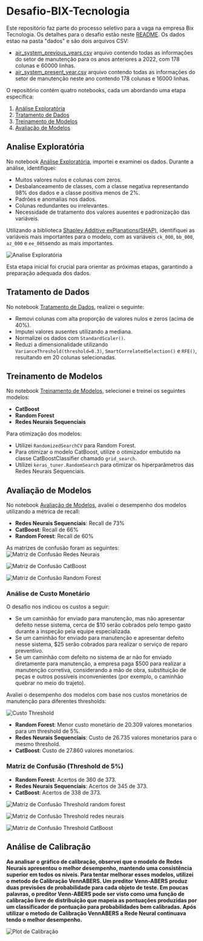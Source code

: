 # Desafio-BIX-Tecnologia
Este repositório faz parte do processo seletivo para a vaga na empresa Bix Tecnologia. Os detalhes para o desafio estão neste [README](descricao_desafio.md). Os dados estao na pasta "dados" e são dois arquivos CSV: 
- [air_system_previous_years.csv](air_system_previous_years.csv) arquivo contendo todas as informações do setor de manutenção para os anos anteriores a 2022, com 178 colunas e 60000 linhas.
 - [air_system_present_year.csv](air_system_present_year.csv) arquivo contendo todas as informações do setor de manutenção neste ano contendo 178 colunas e 16000 linhas.

O repositório contém quatro notebooks, cada um abordando uma etapa específica:

1. [Análise Exploratória](analise_exploratoria_air_system.ipynb)
2. [Tratamento de Dados](tratamento_dados_air_system.ipynb)
3. [Treinamento de Modelos](treinamento_modelos.ipynb)
4. [Avaliação de Modelos](avaliacao_modelos.ipynb)

## Analise Exploratória

No notebook [Análise Exploratória](analise_exploratoria_air_system.ipynb), importei e examinei os dados. Durante a análise, identifiquei:

- Muitos valores nulos e colunas com zeros.
- Desbalanceamento de classes, com a classe negativa representando 98% dos dados e a classe positiva menos de 2%.
- Padrões e anomalias nos dados.
- Colunas redundantes ou irrelevantes.
- Necessidade de tratamento dos valores ausentes e padronização das variáveis.

Utilizando a biblioteca [Shapley Additive exPlanations(SHAP)](https://shap.readthedocs.io/en/latest/), identifiquei as variáveis mais importantes para o modelo, com as variáveis `ck_000`, `bb_000`, `az_000` e `ee_005`sendo as mais importantes.

![Analise Exploratória](imagens/shap_principais_variaveis.png)

Esta etapa inicial foi crucial para orientar as próximas etapas, garantindo a preparação adequada dos dados.

## Tratamento de Dados

No notebook [Tratamento de Dados](tratamento_dados_air_system.ipynb), realizei o seguinte:

- Removi colunas com alta proporção de valores nulos e zeros (acima de 40%).
- Imputei valores ausentes utilizando a mediana.
- Normalizei os dados com `StandardScaler()`.
- Reduzi a dimensionalidade utilizando `VarianceThreshold(threshold=0.3)`, `SmartCorrelatedSelection()` e `RFE()`, resultando em 20 colunas selecionadas.

## Treinamento de Modelos

No notebook [Treinamento de Modelos](treinamento_modelos.ipynb), selecionei e treinei os seguintes modelos:

- **CatBoost**
- **Random Forest**
- **Redes Neurais Sequenciais**

Para otimização dos modelos:

- Utilizei `RandomizedSearchCV` para Random Forest.
- Para otimizar o modelo CatBoost, utilize o otimizador embutido na classe CatBoostClassifier chamado `grid_search`.
- Utilizei `keras_tuner.RandomSearch` para otimizar os hiperparâmetros das Redes Neurais Sequenciais.

## Avaliação de Modelos

No notebook [Avaliação de Modelos](avaliacao_modelos.ipynb), avaliei o desempenho dos modelos utilizando a métrica de recall:

- **Redes Neurais Sequenciais**: Recall de 73%
- **CatBoost**: Recall de 66%
- **Random Forest**: Recall de 60%

As matrizes de confusão foram as seguintes:
![Matriz de Confusão Redes Neurais](imagens/matriz_confusao_Redes_Neurais.png)

![Matriz de Confusão CatBoost](imagens/matriz_confusao_Cat_Boost.png)

![Matriz de Confusão Random Forest](imagens/matriz_confusao_Random_Forest.png)

### Análise de Custo Monetário

O desafio nos indicou os custos a seguir:
- Se um caminhão for enviado para manutenção, mas não apresentar defeito nesse sistema, cerca de $10 serão cobrados pelo tempo gasto durante a inspeção pela equipe especializada.
- Se um caminhão for enviado para manutenção e apresentar defeito nesse sistema, $25 serão cobrados para realizar o serviço de reparo preventivo.
- Se um caminhão com defeito no sistema de ar não for enviado diretamente para manutenção, a empresa paga $500 para realizar a manutenção corretiva, considerando a mão de obra, substituição de peças e outros possíveis inconvenientes (por exemplo, o caminhão quebrar no meio do trajeto).


Avaliei o desempenho dos modelos com base nos custos monetários de manutenção para diferentes thresholds:

![Custo Threshold](imagens/custo_threshold.png)


- **Random Forest**: Menor custo monetário de 20.309 valores monetarios para um threshold de 5%.
- **Redes Neurais Sequenciais**: Custo de 26.735 valores monetarios para o mesmo threshold.
- **CatBoost**: Custo de 27.860 valores monetarios.

### Matriz de Confusão (Threshold de 5%)

- **Random Forest**: Acertos de 360 de 373.
- **Redes Neurais Sequenciais**: Acertos de 345 de 373.
- **CatBoost**: Acertos de 338 de 373.

![Matriz de Confusão Threshold random forest](imagens/matriz_confusao_menor_custo_Random_Forest.png)

![Matriz de Confusão Threshold redes neurais](imagens/matriz_confusao_menor_custo_Redes_Neurais.png)

![Matriz de Confusão Threshold CatBoost](imagens/matriz_confusao_menor_custo_Cat_Boost.png)

## Análise de Calibração

**Ao analisar o gráfico de calibração, observei que o modelo de Redes Neurais apresentou o melhor desempenho, mantendo uma consistência superior em todos os níveis. Para tentar melhorar esses modelos, utilizei o metodo de Calibração VennABERS. Um preditor Venn-ABERS produz duas previsões de probabilidade para cada objeto de teste. Em poucas palavras, o preditor Venn-ABERS pode ser visto como uma função de calibração livre de distribuição que mapeia as pontuações produzidas por um classificador de pontuação para probabilidades bem calibradas. Após utilizar o metodo de Calibração VennABERS a Rede Neural continuava tendo o melhor desempenho.**

![Plot de Calibração](imagens/calibracao_plot_ven.png)




